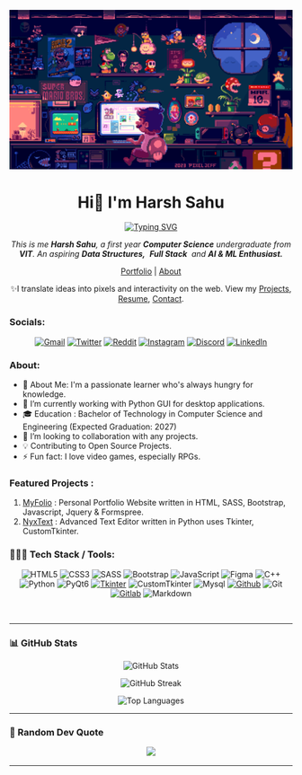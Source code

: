 ![MasterHead](assets/mario.gif)
<h1 align="center">Hi👋 I'm Harsh Sahu</h1>
<p align="center">
<a href="https://git.io/typing-svg"><img src="https://readme-typing-svg.herokuapp.com?font=Fira+Code&pause=1000&center=true&vCenter=true&random=false&width=400&lines=Computer+Science+Undergraduate;Technology+Connoisseur;Aspiring+AI+and+ML+Engineer;Learning+Fullstack+Development" alt="Typing SVG" /></a>

</p>
<p align="center">
<em>
    This is me <b>Harsh Sahu</b>, a first year <b>Computer Science</b> undergraduate from <b>VIT</b></a>.
    An aspiring <b>Data Structures,</b>&nbsp; <b>Full Stack</b>&nbsp; and <b> AI & ML Enthusiast.</b> </em>
  <br>
</p>

<p align="center">
<a href="https://harshsahu-portfolio.vercel.app/" style="text-decoration: underline;">Portfolio</a> | <a href="https://harshsahu-portfolio.vercel.app/#aboutsection" style="text-decoration: underline;">About</a> 
</p>

<p align="center">
✨I translate ideas into pixels and interactivity on the web. View my <a href="
" style="text-decoration: underline;">Projects</a>, <a href="https://harshsahu-portfolio.vercel.app/#resume" style="text-decoration: underline;">Resume</a>, <a href="https://harshsahu-portfolio.vercel.app/#contactthroughmail" style="text-decoration: underline;">Contact</a>. 
</p>

### Socials:
<div align="center">

[![Gmail](https://img.shields.io/badge/Gmail-D14836?style=for-the-badge&logo=gmail&logoColor=white)](mailto:dev.hashcodes@gmail.com)
[![Twitter](https://img.shields.io/badge/Twitter-1DA1F2?style=for-the-badge&logo=twitter&logoColor=white)](https://twitter.com/hashcodes_)
[![Reddit](https://img.shields.io/badge/Reddit-FF4500?style=for-the-badge&logo=Reddit&logoColor=white)](https://www.reddit.com/user/parazeeknova)
[![Instagram](https://img.shields.io/badge/Instagram-E4405F?style=for-the-badge&logo=instagram&logoColor=white)](https://www.instagram.com/hashcodes_)
[![Discord](https://img.shields.io/badge/Discord-7289DA?style=for-the-badge&logo=discord&logoColor=white)](https://www.discord.com/users/Parazeeknova#0122)
[![LinkedIn](https://img.shields.io/badge/LinkedIn-0077B5?style=for-the-badge&logo=linkedin&logoColor=white)](https://www.linkedin.com/in/hashk/)
</div>

<h3> About: </h3>

- 🌟 About Me: I'm a passionate learner who's always hungry for knowledge.
- 🔭 I’m currently working with Python GUI for desktop applications.
- 🎓 Education : Bachelor of Technology in Computer Science and Engineering (Expected Graduation: 2027)
- 👯 I’m looking to collaboration with any projects.
- 💡 Contributing to Open Source Projects.
- ⚡ Fun fact: I love video games, especially RPGs.
&nbsp;

### Featured Projects :
1. [MyFolio](https://harshsahu-portfolio.vercel.app/) : Personal Portfolio Website written in HTML, SASS, Bootstrap, Javascript, Jquery & Formspree.
2. [NyxText](https://github.com/parazeeknova/nyxtext) : Advanced Text Editor written in Python uses Tkinter, CustomTkinter.

### 🧑🏻‍💻 Tech Stack / Tools: 
<div align="center">

![HTML5](https://img.shields.io/badge/html5-%23E34F26.svg?style=for-the-badge&logo=html5&logoColor=white)
![CSS3](https://img.shields.io/badge/css3-%231572B6.svg?style=for-the-badge&logo=css3&logoColor=white)
![SASS](https://img.shields.io/badge/SASS-hotpink.svg?style=for-the-badge&logo=sass&logoColor=white)
![Bootstrap](https://img.shields.io/badge/Bootstrap-563D7C?style=for-the-badge&logo=bootstrap&logoColor=white)
![JavaScript](https://img.shields.io/badge/JavaScript-F7DF1E?style=for-the-badge&logo=javascript&logoColor=black)
![Figma](https://img.shields.io/badge/Figma-F24E1E?style=for-the-badge&logo=figma&logoColor=white)
![C++](https://img.shields.io/badge/c++-%2300599C.svg?style=for-the-badge&logo=c%2B%2B&logoColor=white)
![Python](https://img.shields.io/badge/Python-14354C?style=for-the-badge&logo=python&logoColor=white)
![PyQt6](https://img.shields.io/badge/Pyqt6-%2319a463.svg?style=for-the-badge&logo=PyQt6&logoColor=white)
[![Tkinter](https://img.shields.io/badge/Tkinter-GUI%20Library-blueviolet?style=for-the-badge&logo=tkinter)](https://docs.python.org/3/library/tkinter.html)
![CustomTkinter](https://img.shields.io/badge/CustomTkinter-GUI%20Library-orange?style=for-the-badge)
![Mysql](https://img.shields.io/badge/MySQL-00000F?style=for-the-badge&logo=mysql&logoColor=white)
[![Github](https://img.shields.io/badge/GitHub-100000?style=for-the-badge&logo=github&logoColor=white)](https://github.com/parazeeknova)
![Git](https://img.shields.io/badge/GIT-E44C30?style=for-the-badge&logo=git&logoColor=white)
[![Gitlab](https://img.shields.io/badge/GitLab-330F63?style=for-the-badge&logo=gitlab&logoColor=white)](https://gitlab.com/parazeeknova)
![Markdown](https://img.shields.io/badge/Markdown-000000?style=for-the-badge&logo=markdown&logoColor=white)
<br>
</div>
&nbsp;

---
### 📊 GitHub Stats

<div align="center">

![GitHub Stats](https://github-readme-stats.vercel.app/api?username=parazeeknova&theme=dark&hide_border=true&include_all_commits=false&count_private=false)
</div>

<div align="center">

![GitHub Streak](https://github-readme-streak-stats.herokuapp.com/?user=parazeeknova&theme=dark&hide_border=true)
</div>

<div align="center">

![Top Languages](https://github-readme-stats.vercel.app/api/top-langs/?username=parazeeknova&theme=dark&hide_border=true&include_all_commits=false&count_private=false&layout=compact&hide=shell)
</div>

---

### 💭 Random Dev Quote  

<div align="center">

![](https://quotes-github-readme.vercel.app/api?type=horizontal&?border=false&theme=dark&)

</div>

---

